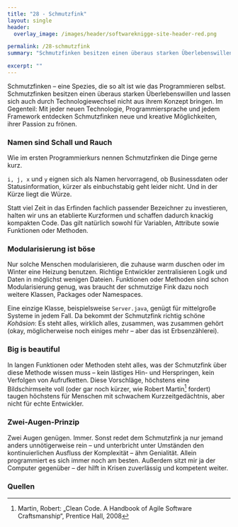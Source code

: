 ```yaml
---
title: "28 - Schmutzfink"
layout: single
header:
  overlay_image: /images/header/softwareknigge-site-header-red.png

permalink: /28-schmutzfink
summary: "Schmutzfinken besitzen einen überaus starken Überlebenswillen und lassen sich auch durch Technologiewechsel nicht aus ihrem Konzept bringen. Im Gegenteil: Mit jeder neuen Technologie, Programmiersprache und jedem Framework entdecken Schmutzfinken neue und kreative Möglichkeiten, ihrer Passion zu frönen."

excerpt: ""
---
```


Schmutzfinken – eine Spezies, die so alt ist wie das Programmieren selbst. Schmutzfinken besitzen einen überaus starken Überlebenswillen und lassen sich auch durch Technologiewechsel nicht aus ihrem Konzept bringen. Im Gegenteil: Mit jeder neuen Technologie, Programmiersprache und jedem Framework entdecken Schmutzfinken neue und kreative Möglichkeiten, ihrer Passion zu frönen.

### Namen sind Schall und Rauch
Wie im ersten Programmierkurs nennen Schmutzfinken die Dinge gerne kurz.

`i, j, x` und `y` eignen sich als Namen hervorragend, ob Businessdaten oder Statusinformation, kürzer als einbuchstabig geht leider nicht. Und in der Kürze liegt die Würze.

Statt viel Zeit in das Erfinden fachlich passender Bezeichner zu investieren, halten wir uns an etablierte Kurzformen und schaffen dadurch knackig kompakten Code.
Das gilt natürlich sowohl für Variablen, Attribute sowie Funktionen oder Methoden.

### Modularisierung ist böse

Nur solche Menschen modularisieren, die zuhause warm duschen oder im Winter eine Heizung benutzen. Richtige Entwickler zentralisieren Logik und Daten in möglichst wenigen Dateien. Funktionen oder Methoden sind schon Modularisierung genug, was braucht der schmutzige Fink dazu noch weitere Klassen, Packages oder Namespaces.

Eine einzige Klasse, beispielsweise `Server.java`, genügt für mittelgroße Systeme in jedem Fall. Da bekommt der Schmutzfink richtig schöne _Kohäsion_: Es steht alles, wirklich alles, zusammen, was zusammen gehört (okay, möglicherweise noch einiges mehr – aber das ist Erbsenzählerei).

### Big is beautiful
In langen Funktionen oder Methoden steht alles, was der Schmutzfink über diese Methode wissen muss – kein lästiges Hin- und Herspringen, kein Verfolgen von Aufrufketten. Diese Vorschläge, höchstens eine Bildschirmseite voll (oder gar noch kürzer, wie Robert Martin[^cleancode] fordert) taugen höchstens für Menschen mit schwachem Kurzzeitgedächtnis, aber nicht für echte Entwickler.

### Zwei-Augen-Prinzip
Zwei Augen genügen. Immer. Sonst redet dem Schmutzfink ja nur jemand anders unnötigerweise rein – und unterbricht unter Umständen den kontinuierlichen Ausfluss der Komplexität – ähm Genialität. Allein programmiert es sich immer noch am besten. Außerdem sitzt mir ja der Computer gegenüber – der hilft in Krisen zuverlässig und kompetent weiter.


### Quellen

[^cleancode]: Martin, Robert: „Clean Code. A Handbook of Agile Software Craftsmanship“, Prentice Hall, 2008
